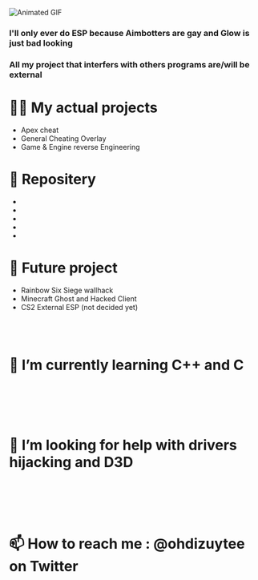 ![Animated GIF](https://media.giphy.com/media/mJhRSYXxzq6CA0ldkh/giphy.gif)

### I'll only ever do ESP because Aimbotters are gay and Glow is just bad looking
### All my project that interfers with others programs are/will be external


# 👷‍♂️ My actual projects
* Apex cheat
* General Cheating Overlay
* Game & Engine reverse Engineering 
# 📁 Repositery 
* 
* 
* 
*
*
#
# 🔮 Future project 
* Rainbow Six Siege wallhack
* Minecraft Ghost and Hacked Client
* CS2 External ESP (not decided yet)
<br></br>
<br></br>

# 🌱 I’m currently learning C++ and C
<br></br>
<br></br>
# 🤔 I’m looking for help with drivers hijacking and D3D
<br></br>
<br></br>
# 📫 How to reach me : @ohdizuytee on Twitter 


